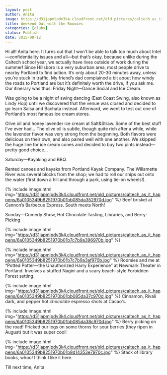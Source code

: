 ```yaml
---
layout: post
author: Anita
image: https://d31japmlpdv3k4.cloudfront.net/old_pictures/caltech_as_it_happens/6a0105349b8251970b01bb085da1f1970d.jpg
title: Weekend Out with the Roomies
categories: [clubs]
status: Publish
date: 2015-08-12
---
```


Hi all! Anita here. It turns out that I won’t be able to talk too much about Intel—confidentiality issues and all—but that’s okay, because unlike during the Caltech school year, we actually have lives outside of work during the summer!
Since Hillsboro is a very suburban area, most people drive to nearby Portland to find action. It’s only about 20-30 minutes away, unless you’re stuck in traffic. My friend’s dad complained a bit about how windy the roads to Portland are but it’s definitely worth the drive, if you ask me. Our itinerary was thus:
Friday Night—Dance Social and Ice Cream.

Was going to be a night of swing dancing (East Coast Swing, also known as Lindy Hop) until we discovered that the venue was closed and decided to go learn Salsa and Bachata instead. Afterward, we went to test out one of Portland’s most famous ice cream stores.

Olive oil and honey lavender ice cream at Salt&amp;Straw. Some of the best stuff I’ve ever had… The olive oil is subtle, though quite rich after a while, while the lavender flavor was very strong from the beginning. Both flavors were delicious on their own, and also paired well with one another. We skipped the huge line for ice cream cones and decided to buy two pints instead—pretty good choice…

Saturday—Kayaking and BBQ.

Rented canoes and kayaks from Portland Kayak Company. The Willamette River was several blocks from the shop; we had to roll our ships out onto the water (first down a hill and through a park, using tie-on wheels!).


{% include image.html img="https://d31japmlpdv3k4.cloudfront.net/old_pictures/caltech_as_it_happens/6a0105349b8251970b01bb085da352970d.jpg" %}
Beef brisket at Cannon’s Barbecue Express. South meets North!

Sunday—Comedy Show, Hot Chocolate Tasting, Libraries, and Berry-Picking


{% include image.html img="https://d31japmlpdv3k4.cloudfront.net/old_pictures/caltech_as_it_happens/6a0105349b8251970b01b7c7b9a396970b.jpg" %}

{% include image.html img="https://d31japmlpdv3k4.cloudfront.net/old_pictures/caltech_as_it_happens/6a0105349b8251970b01b7c7b9a3af970b.jpg" %}
Roomies and me at “Potted Potter—the Unauthorized Harry Experience” at Newmark Theater in Portland. Involves a stuffed Nagini and a scary beach-style Forbidden Forest setting.


{% include image.html img="https://d31japmlpdv3k4.cloudfront.net/old_pictures/caltech_as_it_happens/6a0105349b8251970b01bb085da37c970d.jpg" %}
Cinnamon, Rivali dark, and pepper hot *chocolate* espresso shots at Cacao’s.


{% include image.html img="https://d31japmlpdv3k4.cloudfront.net/old_pictures/caltech_as_it_happens/6a0105349b8251970b01bb085da38c970d.jpg" %}
Berry picking on the road! Pricked our legs on some thorns for sour berries (they ripen in August) but it was super cool!


{% include image.html img="https://d31japmlpdv3k4.cloudfront.net/old_pictures/caltech_as_it_happens/6a0105349b8251970b01b8d14353e7970c.jpg" %}
Stack of library books, whoo!
I think I like it here.

Till next time,
Anita

